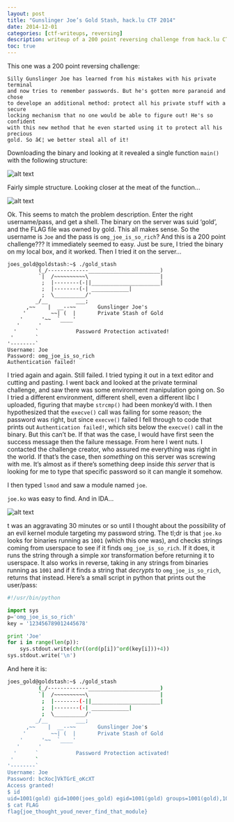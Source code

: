 ```yaml
---
layout: post
title: "Gunslinger Joe’s Gold Stash, hack.lu CTF 2014"
date: 2014-12-01
categories: [ctf-writeups, reversing]
description: writeup of a 200 point reversing challenge from hack.lu CTF
toc: true
---
```


This one was a 200 point reversing challenge:

```
Silly Gunslinger Joe has learned from his mistakes with his private terminal 
and now tries to remember passwords. But he's gotten more paranoid and chose 
to develope an additional method: protect all his private stuff with a secure 
locking mechanism that no one would be able to figure out! He's so confident 
with this new method that he even started using it to protect all his precious 
gold. So â€¦ we better steal all of it! 
```

Downloading the binary and looking at it revealed a single function `main()` with the following structure:

![alt text][main_structure]

[main_structure]: http://i.imgur.com/iqXbNo5.png

Fairly simple structure. Looking closer at the meat of the function...

![alt text][main]

[main]: http://i.imgur.com/iF7xcAC.png

Ok. This seems to match the problem description. Enter the right username/pass, and get a shell. The binary on the server was suid ‘gold’, and the FLAG file was owned by gold. This all makes sense. So the username is `Joe` and the pass is `omg_joe_is_so_rich`? And this is a 200 point challenge??? It immediately seemed to easy. Just be sure, I tried the binary on my local box, and it worked. Then I tried it on the server...

```
joes_gold@goldstash:~$ ./gold_stash 
          (_/-------------_______________________)
          `|  /~~~~~~~~~~\                       |
           ;  |--------(-||______________________|
           ;  |--------(-| ____________|
           ;  \__________/'
         _/__         ___;
      ,~~    |  __--~~       Gunslinger Joe's
     '        ~~| (  |       Private Stash of Gold
    '      '~~  `____'
   '      '
  '      `            Password Protection activated!
 '       `
'--------`
Username: Joe
Password: omg_joe_is_so_rich
Authentication failed!
```

I tried again and again. Still failed. I tried typing it out in a text editor and cutting and pasting. I went back and looked at the private terminal challenge, and saw there was some environment manipulation going on. So I tried a different environment, different shell, even a different libc I uploaded, figuring that maybe `strcmp()` had been monkey’d with. I then hypothesized that the `execve()` call was failing for some reason; the password was right, but since `execve()` failed I fell through to code that prints out `Authentication failed!`, which sits below the `execve()` call in the binary. But this can’t be. If that was the case, I would have first seen the success message then the failure message. From here I went nuts. I contacted the challenge creator, who assured me everything was right in the world. If that’s the case, then *something* on this server was screwing with me. It’s almost as if there’s something deep inside *this server* that is looking for me to type that specific password so it can mangle it somehow.

I then typed `lsmod` and saw a module named `joe`.

`joe.ko` was easy to find.  And in IDA...

![alt text][joe_ko]

[joe_ko]: http://i.imgur.com/YNn3Uz1.png

t was an aggravating 30 minutes or so until I thought about the possibility of an evil kernel module targeting my password string. The tl;dr is that `joe.ko` looks for binaries running as `1001` (which this one was), and checks strings coming from userspace to see if it finds `omg_joe_is_so_rich`.  If it does, it runs the string through a simple xor transformation before returning it to userspace. It also works in reverse, taking in any strings from binaries running as `1001` and if it finds a string that *decrypts* to `omg_joe_is_so_rich`, returns that instead. Here’s a small script in python that prints out the user/pass:

```python
#!/usr/bin/python

import sys
p='omg_joe_is_so_rich'
key = '123456789012445678'

print 'Joe'
for i in range(len(p)):
    sys.stdout.write(chr((ord(p[i])^ord(key[i]))+4))
sys.stdout.write('\n')
```

And here it is:

```bash
joes_gold@goldstash:~$ ./gold_stash 
          (_/-------------_______________________)
          `|  /~~~~~~~~~~\                       |
           ;  |--------(-||______________________|
           ;  |--------(-| ____________|
           ;  \__________/'
         _/__         ___;
      ,~~    |  __--~~       Gunslinger Joe's
     '        ~~| (  |       Private Stash of Gold
    '      '~~  `____'
   '      '
  '      `            Password Protection activated!
 '       `
'--------`
Username: Joe
Password: bcXoc]VkTGrE_oKcXT
Access granted!
$ id
uid=1001(gold) gid=1000(joes_gold) egid=1001(gold) groups=1001(gold),1000(joes_gold)
$ cat FLAG
flag{joe_thought_youd_never_find_that_module}
```
